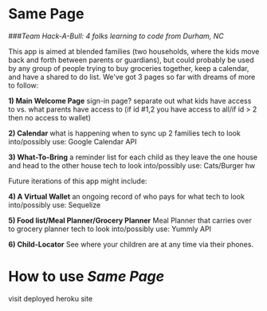 # Same Page
###_Team Hack-A-Bull: 4 folks learning to code from Durham, NC_

This app is aimed at blended families (two households, where the kids move back and forth between parents or guardians), but could probably be used by any group of people trying to buy groceries together, keep a calendar, and have a shared to do list. We've got 3 pages so far with dreams of more to follow: 

**1) Main Welcome Page**
sign-in page? separate out what kids have access to vs. what parents have access to
(if id #1,2 you have access to all/if id > 2 then no access to wallet)

**2) Calendar** what is happening when to sync up 2 families
tech to look into/possibly use: Google Calendar API

**3) What-To-Bring** a reminder list for each child as they leave the one house and head to the other house
tech to look into/possibly use: Cats/Burger hw

Future iterations of this app might include: 

**4) A Virtual Wallet** an ongoing record of who pays for what
tech to look into/possibly use: Sequelize

**5) Food list/Meal Planner/Grocery Planner**
Meal Planner that carries over to grocery planner
tech to look into/possibly use: Yummly API

**6) Child-Locator**
See where your children are at any time via their phones.

# How to use _Same Page_
visit deployed heroku site


